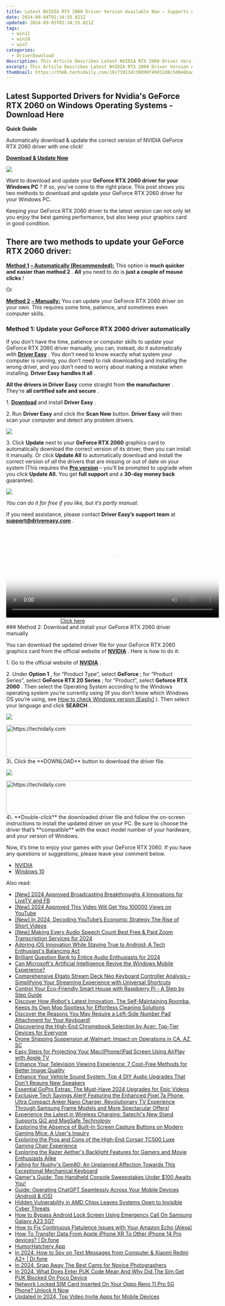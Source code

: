 ```yaml
---
title: Latest NVIDIA RTX 2060 Driver Version Available Now – Supports All Recent Windows Operating Systems (Windows 11, 10, 8 & 7)
date: 2024-09-04T02:34:55.821Z
updated: 2024-09-05T02:34:55.821Z
tags:
  - win11
  - win10
  - win7
categories:
  - DriverDownload
description: This Article Describes Latest NVIDIA RTX 2060 Driver Version Available Now – Supports All Recent Windows Operating Systems (Windows 11, 10, 8 & 7)
excerpt: This Article Describes Latest NVIDIA RTX 2060 Driver Version Available Now – Supports All Recent Windows Operating Systems (Windows 11, 10, 8 & 7)
thumbnail: https://thmb.techidaily.com/19c73d13dc30898f49d32d8c5d0e6badbf2d50aea1c634709fd828dcee42d79c.jpg
---
```


## Latest Supported Drivers for Nvidia's GeForce RTX 2060 on Windows Operating Systems - Download Here

**Quick Guide**

 Automatically download & update the correct version of NVIDIA GeForce RTX 2060 driver with one click!

[**Download & Update Now**](https://tools.techidaily.com/drivereasy/download/)

![](https://images.drivereasy.com/wp-content/uploads/2019/03/image-69.png)

 Want to download and update your **GeForce RTX 2060 driver for your Windows PC** ? If so, you’ve come to the right place. This post shows you two methods to download and update your GeForce RTX 2060 driver for your Windows PC.

 Keeping your GeForce RTX 2060 driver to the latest version can not only let you enjoy the best gaming performance, but also keep your graphics card in good condition.

## **There are two methods to update your GeForce RTX 2060 driver:**

**[Method 1](https://tools.techidaily.com/drivereasy/download/)** [](https://tools.techidaily.com/drivereasy/download/) **[– Automatically (Recommended):](https://tools.techidaily.com/drivereasy/download/)**  This option is **much quicker and easier than method 2** . **All** you need to do is **just a couple of mouse clicks** !

Or

**[Method 2](https://tools.techidaily.com/drivereasy/download/)** [](https://tools.techidaily.com/drivereasy/download/) **[– Manually:](https://tools.techidaily.com/drivereasy/download/)**  You can update your GeForce RTX 2060 driver on your own. This requires some time, patience, and sometimes even computer skills.

### Method 1: Update your GeForce RTX 2060 driver automatically

 If you don’t have the time, patience or computer skills to update your GeForce RTX 2060 driver manually, you can, instead, do it automatically with **[Driver Easy](https://tools.techidaily.com/drivereasy/download/)**  . You don’t need to know exactly what system your computer is running, you don’t need to risk downloading and installing the wrong driver, and you don’t need to worry about making a mistake when installing. **Driver Easy handles it all** .

**All the drivers in Driver Easy** come straight from **the manufacturer** . They‘re **all certified safe and secure** .

 1\. **[Download](https://tools.techidaily.com/drivereasy/download/)**  and install **Driver Easy** .

 2\. Run **Driver Easy** and click the **Scan Now** button. **Driver Easy** will then scan your computer and detect any problem drivers.

![](https://images.drivereasy.com/wp-content/uploads/2019/03/image-84.png)

 3\. Click **Update** next to your **GeForce RTX 2060** graphics card to automatically download the correct version of its driver, then you can install it manually. Or click **Update All** to automatically download and install the correct version of _all_ the drivers that are missing or out of date on your system (This requires the **[Pro version](https://tools.techidaily.com/drivereasy/download/)**  – you’ll be prompted to upgrade when you click **Update All.**  You get **full support** and a **30-day money back** guarantee).

![](https://images.drivereasy.com/wp-content/uploads/2019/03/image-85.png)

_You can do it for free if you like, but it’s partly manual._

 If you need assistance, please contact **Driver Easy’s support team** at **[support@drivereasy.com](https://tools.techidaily.com/drivereasy/download/)**  .

<!-- affiliate ads begin -->
<span id="1983475">
					<video width="576" height="240" style="cursor:pointer"
           poster="//a.impactradius-go.com/display-clicktoplayimage/1983475.png"
           onclick="if(!this.playClicked){this.play();this.setAttribute('controls',true);this.playClicked=true;}">
	   <source src="//a.impactradius-go.com/display-ad/22993-1983475">
	   <img src="//a.impactradius-go.com/display-clicktoplayimage/1983475.png" style="border: none; height: 100%; width: 100%; object-fit: contain">
	</video>
	<div style="width:360px;text-align:center"><a href="javascript:window.open(decodeURIComponent('https%3A%2F%2Fhomestyler.sjv.io%2Fc%2F5597632%2F1983475%2F22993'), '_blank');void(0);">Click here</a></div>
</span>
<img height="0" width="0" src="https://imp.pxf.io/i/5597632/1983475/22993" style="position:absolute;visibility:hidden;" border="0" />
<!-- affiliate ads end -->
### Method 2: Download and install your GeForce RTX 2060 driver manually

 You can download the updated driver file for your GeForce RTX 2060 graphics card from the official website of **[NVIDIA](https://tools.techidaily.com/drivereasy/download/)**  . Here is how to do it:

 1\. Go to the official website of **[NVIDIA](https://tools.techidaily.com/drivereasy/download/)**  .

 2\. Under **Option 1** , for “Product Type”, select **GeForce** ; for “Product Series”, select **GeForce RTX 20 Series** ; for “Product”, select **Geforce RTX 2060** . Then select the Operating System according to the Windows operating system you’re currently using (If you don’t know which Windows OS you’re using, see [ How to check Windows version \[Easily\]](https://tools.techidaily.com/drivereasy/download/) ). Then select your language and click **SEARCH** .

![](https://images.drivereasy.com/wp-content/uploads/2019/03/image-90.png)

<!-- affiliate ads begin -->
<a href="https://appsumo.8odi.net/c/5597632/2030395/7443" target="_top" id="2030395">
  <img src="//a.impactradius-go.com/display-ad/7443-2030395" border="0" alt="https://techidaily.com" width="728" height="90"/>
</a>
<img height="0" width="0" src="https://appsumo.8odi.net/i/5597632/2030395/7443" style="position:absolute;visibility:hidden;" border="0" />
<!-- affiliate ads end -->
 3\. Click the **DOWNLOAD** button to download the driver file.

![](https://images.drivereasy.com/wp-content/uploads/2019/03/image-91.png)

<!-- affiliate ads begin -->
<a href="https://imp.i357552.net/c/5597632/1001446/11832" target="_top" id="1001446">
  <img src="//a.impactradius-go.com/display-ad/11832-1001446" border="0" alt="https://techidaily.com" width="728" height="90"/>
</a>
<img height="0" width="0" src="https://imp.i357552.net/i/5597632/1001446/11832" style="position:absolute;visibility:hidden;" border="0" />
<!-- affiliate ads end -->
 4\. **Double-click** the downloaded driver file and follow the on-screen instructions to install the updated driver on your PC. Be sure to choose the driver that’s **compatible** with the exact model number of your hardware, and your version of Windows.

 Now, it’s time to enjoy your games with your GeForce RTX 2060\. If you have any questions or suggestions, please leave your comment below.

* [NVIDIA](https://tools.techidaily.com/drivereasy/download/)
* [Windows 10](https://tools.techidaily.com/drivereasy/download/)

<ins class="adsbygoogle"
     style="display:block"
     data-ad-format="autorelaxed"
     data-ad-client="ca-pub-7571918770474297"
     data-ad-slot="1223367746"></ins>



<ins class="adsbygoogle"
     style="display:block"
     data-ad-client="ca-pub-7571918770474297"
     data-ad-slot="8358498916"
     data-ad-format="auto"
     data-full-width-responsive="true"></ins>

<span class="atpl-alsoreadstyle">Also read:</span>
<div><ul>
<li><a href="https://facebook-videos.techidaily.com/new-2024-approved-broadcasting-breakthroughs-4-innovations-for-livetv-and-fb/"><u>[New] 2024 Approved  Broadcasting Breakthroughs  4 Innovations for LiveTV and FB</u></a></li>
<li><a href="https://vp-tips.techidaily.com/new-2024-approved-this-video-will-get-you-100000-views-on-youtube/"><u>[New] 2024 Approved  This Video Will Get You 100000 Views on YouTube</u></a></li>
<li><a href="https://youtube-docs.techidaily.com/n-2024-decoding-youtubes-economic-strategy-the-rise-of-short-videos/"><u>[New] In 2024, Decoding YouTube’s Economic Strategy  The Rise of Short Videos</u></a></li>
<li><a href="https://video-screen-grab.techidaily.com/new-making-every-audio-speech-count-best-free-and-paid-zoom-transcription-services-for-2024/"><u>[New] Making Every Audio Speech Count  Best Free & Paid Zoom Transcription Services for 2024</u></a></li>
<li><a href="https://os-tips.techidaily.com/adoring-ios-innovation-while-staying-true-to-android-a-tech-enthusiasts-balancing-act/"><u>Adoring iOS Innovation While Staying True to Android: A Tech Enthusiast's Balancing Act</u></a></li>
<li><a href="https://article-tips.techidaily.com/brilliant-question-bank-to-entice-audio-enthusiasts-for-2024/"><u>Brilliant Question Bank to Entice Audio Enthusiasts for 2024</u></a></li>
<li><a href="https://hardware-help.techidaily.com/can-microsofts-artificial-intelligence-revive-the-windows-mobile-experience/"><u>Can Microsoft's Artificial Intelligence Revive the Windows Mobile Experience?</u></a></li>
<li><a href="https://hardware-help.techidaily.com/comprehensive-elgato-stream-deck-neo-keyboard-controller-analysis-simplifying-your-streaming-experience-with-universal-shortcuts/"><u>Comprehensive Elgato Stream Deck Neo Keyboard Controller Analysis – Simplifying Your Streaming Experience with Universal Shortcuts</u></a></li>
<li><a href="https://hardware-help.techidaily.com/control-your-eco-friendly-smart-house-with-raspberry-pi-a-step-by-step-guide/"><u>Control Your Eco-Friendly Smart House with Raspberry Pi - A Step by Step Guide</u></a></li>
<li><a href="https://hardware-help.techidaily.com/discover-how-irobots-latest-innovation-the-self-maintaining-roomba-keeps-its-own-mop-spotless-for-effortless-cleaning-solutions/"><u>Discover How iRobot's Latest Innovation, The Self-Maintaining Roomba, Keeps Its Own Mop Spotless for Effortless Cleaning Solutions</u></a></li>
<li><a href="https://hardware-help.techidaily.com/discover-the-reasons-you-may-require-a-left-side-number-pad-attachment-for-your-keyboard/"><u>Discover the Reasons You May Require a Left-Side Number Pad Attachment for Your Keyboard!</u></a></li>
<li><a href="https://hardware-help.techidaily.com/discovering-the-high-end-chromebook-selection-by-acer-top-tier-devices-for-everyone/"><u>Discovering the High-End Chromebook Selection by Acer: Top-Tier Devices for Everyone</u></a></li>
<li><a href="https://hardware-help.techidaily.com/drone-shipping-suspension-at-walmart-impact-on-operations-in-ca-az-sc/"><u>Drone Shipping Suspension at Walmart: Impact on Operations in CA, AZ, SC</u></a></li>
<li><a href="https://hardware-help.techidaily.com/easy-steps-for-projecting-your-maciphoneipad-screen-using-airplay-with-apple-tv/"><u>Easy Steps for Projecting Your Mac/iPhone/iPad Screen Using AirPlay with Apple TV</u></a></li>
<li><a href="https://hardware-help.techidaily.com/enhance-your-television-viewing-experience-7-cost-free-methods-for-better-image-quality/"><u>Enhance Your Television Viewing Experience: 7 Cost-Free Methods for Better Image Quality</u></a></li>
<li><a href="https://hardware-help.techidaily.com/enhance-your-vehicle-sound-system-top-4-diy-audio-upgrades-that-dont-require-new-speakers/"><u>Enhance Your Vehicle Sound System: Top 4 DIY Audio Upgrades That Don't Require New Speakers</u></a></li>
<li><a href="https://hardware-help.techidaily.com/essential-gopro-extras-the-must-have-2024-upgrades-for-epic-videos/"><u>Essential GoPro Extras: The Must-Have 2024 Upgrades for Epic Videos</u></a></li>
<li><a href="https://hardware-help.techidaily.com/exclusive-tech-savings-alert-featuring-the-enhanced-pixel-7a-phone-ultra-compact-anker-nano-charger-revolutionary-tv-experience-through-samsung-frame-models15/"><u>Exclusive Tech Savings Alert! Featuring the Enhanced Pixel 7a Phone, Ultra Compact Anker Nano Charger, Revolutionary TV Experience Through Samsung Frame Models and More Spectacular Offers!</u></a></li>
<li><a href="https://hardware-help.techidaily.com/experience-the-latest-in-wireless-charging-satechis-new-stand-supports-qi2-and-magsafe-technology/"><u>Experience the Latest in Wireless Charging: Satechi's New Stand Supports Qi2 and MagSafe Technology</u></a></li>
<li><a href="https://hardware-help.techidaily.com/exploring-the-absence-of-built-in-screen-capture-buttons-on-modern-gaming-mice-a-users-inquiry/"><u>Exploring the Absence of Built-In Screen Capture Buttons on Modern Gaming Mice: A User's Inquiry</u></a></li>
<li><a href="https://hardware-help.techidaily.com/exploring-the-pros-and-cons-of-the-high-end-corsair-tc500-luxe-gaming-chair-experience/"><u>Exploring the Pros and Cons of the High-End Corsair TC500 Luxe Gaming Chair Experience</u></a></li>
<li><a href="https://hardware-help.techidaily.com/exploring-the-razer-aethers-backlight-features-for-gamers-and-movie-enthusiasts-alike/"><u>Exploring the Razer Aether's Backlight Features for Gamers and Movie Enthusiasts Alike</u></a></li>
<li><a href="https://hardware-help.techidaily.com/falling-for-nuphys-gem80-an-unplanned-affection-towards-this-exceptional-mechanical-keyboard/"><u>Falling for Nuphy's Gem80: An Unplanned Affection Towards This Exceptional Mechanical Keyboard</u></a></li>
<li><a href="https://hardware-help.techidaily.com/gamers-guide-top-handheld-console-sweepstakes-under-100-awaits-you/"><u>Gamer's Guide: Top Handheld Console Sweepstakes Under $100 Awaits You!</u></a></li>
<li><a href="https://tech-revival.techidaily.com/guide-operating-chatgpt-seamlessly-across-your-mobile-devices-android-and-ios/"><u>Guide: Operating ChatGPT Seamlessly Across Your Mobile Devices (Android & iOS)</u></a></li>
<li><a href="https://hardware-help.techidaily.com/hidden-vulnerability-in-amd-chips-leaves-systems-open-to-invisible-cyber-threats/"><u>Hidden Vulnerability in AMD Chips Leaves Systems Open to Invisible Cyber Threats</u></a></li>
<li><a href="https://android-unlock.techidaily.com/how-to-bypass-android-lock-screen-using-emergency-call-on-samsung-galaxy-a23-5g-by-drfone-android/"><u>How to Bypass Android Lock Screen Using Emergency Call On Samsung Galaxy A23 5G?</u></a></li>
<li><a href="https://hardware-help.techidaily.com/how-to-fix-continuous-flatulence-issues-with-your-amazon-echo-alexa/"><u>How to Fix Continuous Flatulence Issues with Your Amazon Echo (Alexa)</u></a></li>
<li><a href="https://techidaily.com/how-to-transfer-data-from-apple-iphone-xr-to-other-iphone-14-pro-devices-drfone-by-drfone-transfer-data-from-ios-transfer-data-from-ios/"><u>How To Transfer Data From Apple iPhone XR To Other iPhone 14 Pro devices? | Dr.fone</u></a></li>
<li><a href="https://extra-resources.techidaily.com/humorhatchery-app/"><u>HumorHatchery App</u></a></li>
<li><a href="https://android-location-track.techidaily.com/in-2024-how-to-spy-on-text-messages-from-computer-and-xiaomi-redmi-a2plus-drfone-by-drfone-virtual-android/"><u>In 2024, How to Spy on Text Messages from Computer & Xiaomi Redmi A2+ | Dr.fone</u></a></li>
<li><a href="https://extra-approaches.techidaily.com/in-2024-snap-away-the-best-cams-for-novice-photographers/"><u>In 2024, Snap Away  The Best Cams for Novice Photographers</u></a></li>
<li><a href="https://sim-unlock.techidaily.com/in-2024-what-does-enter-puk-code-mean-and-why-did-the-sim-get-puk-blocked-on-poco-device-by-drfone-android/"><u>In 2024, What Does Enter PUK Code Mean And Why Did The Sim Get PUK Blocked On Poco Device</u></a></li>
<li><a href="https://sim-unlock.techidaily.com/network-locked-sim-card-inserted-on-your-oppo-reno-11-pro-5g-phone-unlock-it-now-by-drfone-android/"><u>Network Locked SIM Card Inserted On Your Oppo Reno 11 Pro 5G Phone? Unlock It Now</u></a></li>
<li><a href="https://ai-video-tools.techidaily.com/updated-in-2024-top-video-invite-apps-for-mobile-devices/"><u>Updated In 2024, Top Video Invite Apps for Mobile Devices</u></a></li>
</ul></div>
